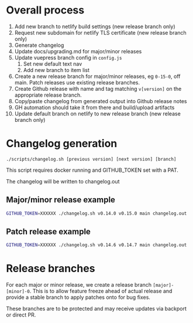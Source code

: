 # Overall process

1. Add new branch to netlify build settings (new release branch only)
2. Request new subdomain for netlify TLS certificate (new release branch only)
3. Generate changelog
4. Update docs/upgrading.md for major/minor releases
5. Update vuepress branch config in `config.js`
   1. Set new default text nav
   2. Add new branch to item list
6. Create a new release branch for major/minor releases, eg `0-15-0`, off main.  Patch releases use existing release branches.
7. Create Github release with name and tag matching `v[version]` on the appropriate release branch.
8. Copy/paste changelog from generated output into Github release notes
9.  GH automation should take it from there and build/upload artifacts
10. Update default branch on netlify to new release branch (new release branch only)

# Changelog generation

`./scripts/changelog.sh [previous version] [next version] [branch]`

This script requires docker running and GITHUB_TOKEN set with a PAT.

The changelog will be written to changelog.out

## Major/minor release example

```bash
GITHUB_TOKEN=XXXXXX ./changelog.sh v0.14.0 v0.15.0 main changelog.out
```

## Patch release example

```bash
GITHUB_TOKEN=XXXXXX ./changelog.sh v0.14.6 v0.14.7 main changelog.out
```

# Release branches

For each major or minor release, we create a release branch `[major]-[minor]-0`.  This is to allow feature freeze ahead of actual release and provide a stable branch to apply patches onto for bug fixes.

These branches are to be protected and may receive updates via backport or direct PR.
